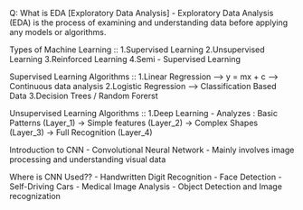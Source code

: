 Q: What is EDA [Exploratory Data Analysis]
    - Exploratory Data Analysis (EDA) is the process of examining and understanding data before applying any models or algorithms.

Types of Machine Learning :: 
    1.Supervised Learning
    2.Unsupervised Learning
    3.Reinforced Learning
    4.Semi - Supervised Learning

Supervised Learning Algorithms ::
    1.Linear Regression --> y = mx + c --> Continuous data analysis
    2.Logistic Regression --> Classification Based Data
    3.Decision Trees / Random Forerst

Unsupervised Learning Algorithms ::
    1.Deep Learning - Analyzes : Basic Patterns (Layer_1) -> Simple features (Layer_2) -> Complex Shapes (Layer_3) -> Full Recognition (Layer_4)

Introduction to CNN - Convolutional Neural Network
    - Mainly involves image processing and understanding visual data

Where is CNN Used??
    - Handwritten Digit Recognition
    - Face Detection
    - Self-Driving Cars
    - Medical Image Analysis
    - Object Detection and Image recognization